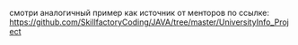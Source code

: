 смотри аналогичный пример как источник от менторов по ссылке:
https://github.com/SkillfactoryCoding/JAVA/tree/master/UniversityInfo_Project